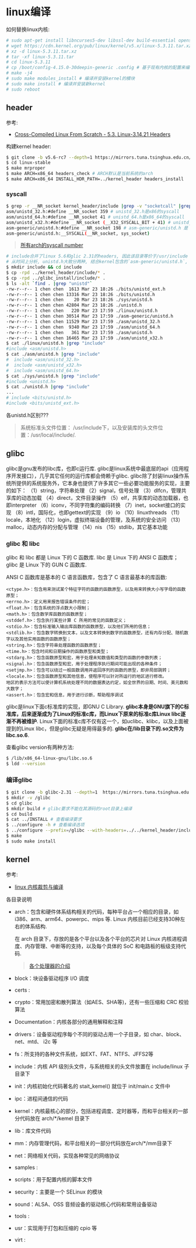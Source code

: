 # linux编译

如何替换linux内核:
```sh
# sudo apt-get install libncurses5-dev libssl-dev build-essential openssl bison flex bc
# wget https://cdn.kernel.org/pub/linux/kernel/v5.x/linux-5.3.11.tar.xz
# xz -d linux-5.3.11.tar.xz
# tar -xf linux-5.3.11.tar
# cd linux-5.3.11
# cp /boot/config-4.15.0-30deepin-generic .config # 基于现有内核的配置来编译kernel
# make -j4
# sudo make modules_install # 编译并安装kernel的模块
# sudo make install # 编译并安装新kernel
# sudo reboot
```

## header
参考:
- [ Cross-Compiled Linux From Scratch - 5.3. Linux-3.14.21 Headers](http://www.clfs.org/view/CLFS-3.0.0-SYSTEMD/x86_64-64/cross-tools/linux-headers.html)

构建kernel header:
```sh
$ git clone -b v5.6-rc7 --depth=1 https://mirrors.tuna.tsinghua.edu.cn/git/linux-stable.git
$ cd linux-stable
$ make mrproper
$ make ARCH=x86_64 headers_check # ARCH默认是当前系统的arch
$ make ARCH=x86_64 INSTALL_HDR_PATH=../kernel_header headers_install
```

### syscall
```sh
$ grep -r __NR_socket kernel_header/include |grep -v "socketcall" |grep -v "socketpair"
asm/unistd_32.h:#define __NR_socket 359 # unistd_32.h是x86的syscall
asm/unistd_64.h:#define __NR_socket 41 # unistd_64.h是x86_64的syscall
asm/unistd_x32.h:#define __NR_socket (__X32_SYSCALL_BIT + 41) # unistd_x32.h是x32的syscall
asm-generic/unistd.h:#define __NR_socket 198 # asm-generic/unistd.h 是 统一预设的syscall, 用于没有特殊指定syscall的arch syscall, 比如arm64
asm-generic/unistd.h:__SYSCALL(__NR_socket, sys_socket)
```

> [所有arch的syscall number](https://fedora.juszkiewicz.com.pl/syscalls.html)

```sh
# include合并了linux 5.6和glic 2.31的headers, 因此该目录等价于/usr/include
# 从时间上分析, unistd.h大致分两种, 结合kernel包含的`asm-generic/unistd.h`, 因此断定`Mar 23 18:26`的是glibc, 而`Mar 23 17:59`为kernel的.
$ mkdir include && cd include
$ cp -rpd ../kernel_header/include/* .
$ cp -rpd ../glibc_install/include/* .
$ ls -alt `find . |grep "unistd"`
-rw-r--r-- 1 chen chen  1613 Mar 23 18:26 ./bits/unistd_ext.h
-rw-r--r-- 1 chen chen 13316 Mar 23 18:26 ./bits/unistd.h
-rw-r--r-- 1 chen chen    20 Mar 23 18:26 ./sys/unistd.h
-rw-r--r-- 1 chen chen 42804 Mar 23 18:26 ./unistd.h
-rw-r--r-- 1 chen chen   220 Mar 23 17:59 ./linux/unistd.h
-rw-r--r-- 1 chen chen 30514 Mar 23 17:59 ./asm-generic/unistd.h
-rw-r--r-- 1 chen chen 11529 Mar 23 17:59 ./asm/unistd_32.h
-rw-r--r-- 1 chen chen  9340 Mar 23 17:59 ./asm/unistd_64.h
-rw-r--r-- 1 chen chen   361 Mar 23 17:59 ./asm/unistd.h
-rw-r--r-- 1 chen chen 16465 Mar 23 17:59 ./asm/unistd_x32.h
$ cat ./linux/unistd.h |grep "include"
#include <asm/unistd.h>
$ cat ./asm/unistd.h |grep "include"
#  include <asm/unistd_32.h>
#  include <asm/unistd_x32.h>
#  include <asm/unistd_64.h>
$ cat ./sys/unistd.h |grep "include"
#include <unistd.h>
$ cat ./unistd.h |grep "include"
...
# include <bits/unistd.h>
#include <bits/unistd_ext.h>
```

各unistd.h区别???

> 系统标准头文件位置： /usr/include下，以及安装库的头文件位置：/usr/local/include/.

## glibc
glibc是gnu发布的libc库，也即c运行库. glibc是linux系统中最底层的api（应用程序开发接口），几乎其它任何的运行库都会倚赖于glibc. glibc除了封装linux操作系统所提供的系统服务外，它本身也提供了许多其它一些必要功能服务的实现，主要的如下：
（1）string，字符串处理
（2）signal，信号处理
（3）dlfcn，管理共享库的动态加载
（4）direct，文件目录操作
（5）elf，共享库的动态加载器，也即interpreter
（6）iconv，不同字符集的编码转换
（7）inet，socket接口的实现
（8）intl，国际化，也即gettext的实现
（9）io
（10）linuxthreads
（11）locale，本地化
（12）login，虚拟终端设备的管理，及系统的安全访问
（13）malloc，动态内存的分配与管理
（14）nis
（15）stdlib，其它基本功能

### glibc 和 libc
glibc 和 libc 都是 Linux 下的 C 函数库. libc 是 Linux 下的 ANSI C 函数库；glibc 是 Linux 下的 GUN C 函数库.

ANSI C 函数库是基本的 C 语言函数库，包含了 C 语言最基本的库函数:

    <ctype.h>：包含用来测试某个特征字符的函数的函数原型，以及用来转换大小写字母的函数原型；
    <errno.h>：定义用来报告错误条件的宏；
    <float.h>：包含系统的浮点数大小限制；
    <math.h>：包含数学库函数的函数原型；
    <stddef.h>：包含执行某些计算 C 所用的常见的函数定义；
    <stdio.h>：包含标准输入输出库函数的函数原型，以及他们所用的信息；
    <stdlib.h>：包含数字转换到文本，以及文本转换到数字的函数原型，还有内存分配、随机数字以及其他实用函数的函数原型；
    <string.h>：包含字符串处理函数的函数原型；
    <time.h>：包含时间和日期操作的函数原型和类型；
    <stdarg.h>：包含函数原型和宏，用于处理未知数值和类型的函数的参数列表；
    <signal.h>：包含函数原型和宏，用于处理程序执行期间可能出现的各种条件；
    <setjmp.h>：包含可以绕过一般函数调用并返回序列的函数的原型，即非局部跳转；
    <locale.h>：包含函数原型和其他信息，使程序可以针对所运行的地区进行修改。
    地区的表示方法可以使计算机系统处理不同的数据表达约定，如全世界的日期、时间、美元数和大数字；
    <assert.h>：包含宏和信息，用于进行诊断，帮助程序调试

glibc是linux下面c标准库的实现，即GNU C Library. **glibc本身是GNU旗下的C标准库，后来逐渐成为了Linux的标准c库，而Linux下原来的标准c库Linux libc逐渐不再被维护**. Linux下面的标准c库不仅有这一个，如uclibc、klibc，以及上面被提到的Linux libc，但是glibc无疑是用得最多的. **glibc在/lib目录下的.so文件为libc.so.6**.

查看glibc version有两种方法:
```sh
$ /lib/x86_64-linux-gnu/libc.so.6
$ ldd --version
```

### 编译glibc
```sh
$ git clone -b glibc-2.31 --depth=1  https://mirrors.tuna.tsinghua.edu.cn/git/glibc.git
$ mkdir -v /glibc
$ cd glibc
$ mkdir build # glibc要求不能在其源码的root目录上编译
$ cd build
$ cat ../INSTALL # 查看编译要求
$ ../configure -h # 查看编译选项
$ ../configure --prefix=/glibc --with-headers=../../kernel_header/include
$ make
$ sudo make install
```

## kernel
参考:
- [linux 内核裁剪与编译](https://www.jianshu.com/p/3e5f9bc0aa54)

各目录说明
- arch：包含和硬件体系结构相关的代码，每种平台占一个相应的目录，如 i386、arm、arm64、powerpc、mips 等. Linux 内核目前已经支持30种左右的体系结构.

    在 arch 目录下，存放的是各个平台以及各个平台的芯片对 Linux 内核进程调度、内存管理、中断等的支持，以及每个具体的 SoC 和电路板的板级支持代码.
    
    > [各个处理器的介绍](https://blog.csdn.net/u014379540/article/details/52263342)
- block：块设备驱动程序 I/O 调度
- certs : 
- crypto：常用加密和散列算法（如AES、SHA等)，还有一些压缩和 CRC 校验算法
- Documentation：内核各部分的通用解释和注释
- drivers：设备驱动程序每个不同的驱动占用一个子目录，如 char、block、net、mtd、 i2c 等
- fs：所支持的各种文件系统，如EXT、FAT、NTFS、JFFS2等
- include：内核 API 级別头文件，与系统相关的头文件放置在 include/linux 子目录下
- init：内核初始化代码著名的 stait_kemel() 就位于 init/main.c 文件中
- ipc：进程间通信的代码
- kernel：内核最核心的部分，包括进程调度、定时器等，而和平台相关的一部分代码放在 arch/*/kemel 目录下
- lib：库文件代码
- mm：内存管理代码，和平台相关的一部分代码放在arch/*/mm目录下
- net：网络相关代码，实现各种常见的网络协议
- samples :
- scripts：用于配置内核的脚本文件
- security：主要是一个 SELinux 的模块
- sound：ALSA、OSS 音频设备的驱动核心代码和常用设备驱动
- tools :
- usr：实现用于打包和压缩的 cpio 等
- virt : 